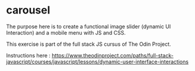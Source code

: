 # carousel

The purpose here is to create a functional image slider (dynamic UI Interaction) and a mobile menu with JS and CSS.

This exercise is part of the full stack JS cursus of The Odin Project.

Instructions here : https://www.theodinproject.com/paths/full-stack-javascript/courses/javascript/lessons/dynamic-user-interface-interactions
